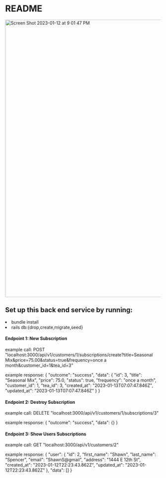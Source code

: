 # README
<img width="897" alt="Screen Shot 2023-01-12 at 9 01 47 PM" src="https://user-images.githubusercontent.com/102133027/212255452-da47dbb5-59ac-4098-894b-f54ba2d81df5.png">

<h2>Set up this back end service by running:</h2>

  <li>bundle install</li>
  <li>rails db:{drop,create,migrate,seed}</li>

<h4>Endpoint 1: New Subscription</h4>
<p>example call: POST "localhost:3000/api/v1/customers/1/subscriptions/create?title=Seasonal Mix&price=75.00&status=true&frequency=once a month&customer_id=1&tea_id=3"</p>

example response:
{
    "outcome": "success",
    "data": {
        "id": 3,
        "title": "Seasonal Mix",
        "price": 75.0,
        "status": true,
        "frequency": "once a month",
        "customer_id": 1,
        "tea_id": 3,
        "created_at": "2023-01-13T07:07:47.846Z",
        "updated_at": "2023-01-13T07:07:47.846Z"
    }
}

<h4>Endpoint 2: Destroy Subscription</h4>
<p>example call: DELETE "localhost:3000/api/v1/customers/1/subscriptions/3"</p>

example response:
{
    "outcome": "success",
    "data": {}
}


<h4>Endpoint 3: Show Users Subscriptions</h4>
<p>example call: GET "localhost:3000/api/v1/customers/2"</p>

example response:
{
    "user": {
        "id": 2,
        "first_name": "Shawn",
        "last_name": "Spencer",
        "email": "ShawnS@gmail",
        "address": "1444 E 12th St",
        "created_at": "2023-01-12T22:23:43.862Z",
        "updated_at": "2023-01-12T22:23:43.862Z"
    },
    "data": []
}
